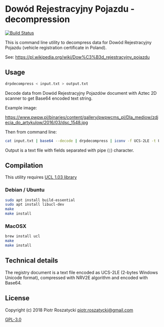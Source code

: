 # Dowód Rejestracyjny Pojazdu - decompression

[![Build Status](https://secure.travis-ci.org/dex4er/drpdecompress.svg)](http://travis-ci.org/dex4er/drpdecompress)

This is command line utility to decompress data for Dowód Rejestracyjny Pojazdu
(vehicle registration certificate in Poland).

See: <https://pl.wikipedia.org/wiki/Dow%C3%B3d_rejestracyjny_pojazdu>

## Usage

```sh
drpdecompress < input.txt > output.txt
```

Decode data from Dowód Rejestracyjny Pojazdów document with Aztec 2D scanner to get Base64 encoded text string.

Example image:

<https://www.pwpw.pl/binaries/content/gallery/pwpwcms_pl/Dla_mediow/zdjecia_do_artykulow/2016/03/dsc_1548.jpg>

Then from command line:

```sh
cat input.txt | base64 --decode | drpdecompress | iconv -f UCS-2LE -t UTF-8//TRANSLIT > output.txt
```

Output is a text file with fields separated with pipe (`|`) character.

## Compilation

This utility requires [UCL 1.03 library](http://www.oberhumer.com/opensource/ucl/)

### Debian / Ubuntu

```sh
sudo apt install build-essential
sudo apt install libucl-dev
make
make install
```

### MacOSX

```sh
brew install ucl
make
make install
```

## Technical details

The registry document is a text file encoded as UCS-2LE (2-bytes Windows Unicode format), compressed with NRV2E algorithm and encoded with Base64.

## License

Copyright (c) 2018 Piotr Roszatycki <piotr.roszatycki@gmail.com>

[GPL-3.0](https://opensource.org/licenses/GPL-3.0)

